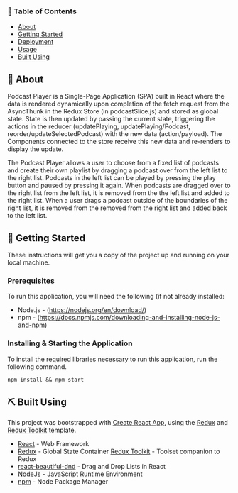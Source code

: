 ### 📝 Table of Contents
- [About](#about)
- [Getting Started](#getting_started)
- [Deployment](#deployment)
- [Usage](#usage)
- [Built Using](#built_using)

## 🧐 About <a name = "about"></a>
Podcast Player is a Single-Page Application (SPA) built in React where the data is rendered dynamically upon completion of the fetch request from the AsyncThunk in the Redux Store (in podcastSlice.js) and stored as global state. State is then updated by passing the current state, triggering the actions in the reducer (updatePlaying, updatePlaying/Podcast, reorder/updateSelectedPodcast) with the new data (action/payload). The Components connected to the store receive this new data and re-renders to display the update.

The Podcast Player allows a user to choose from a fixed list of podcasts and create their own playlist by dragging a podcast over from the left list to the right list. Podcasts in the left list can be played by pressing the play button and paused by pressing it again. When podcasts are dragged over to the right list from the left list, it is removed from the the left list and added to the right list. When a user drags a podcast outside of the boundaries of the right list, it is removed from the removed from the right list and added back to the left list.

## 🏁 Getting Started <a name = "getting_started"></a>
These instructions will get you a copy of the project up and running on your local machine.

### Prerequisites
To run this application, you will need the following (if not already installed:

* Node.js - (https://nodejs.org/en/download/)
* npm - (https://docs.npmjs.com/downloading-and-installing-node-js-and-npm)

### Installing & Starting the Application <a name = "installing_starting"></a>
To install the required libraries necessary to run this application, run the following command.

```
npm install && npm start
```

## ⛏️ Built Using <a name = "built_using"></a>
This project was bootstrapped with [Create React App](https://github.com/facebook/create-react-app), using the [Redux](https://redux.js.org/) and [Redux Toolkit](https://redux-toolkit.js.org/) template.

- [React](https://reactjs.org/) - Web Framework
- [Redux](https://redux.js.org/) - Global State Container
[Redux Toolkit](https://redux-toolkit.js.org/) - Toolset companion to Redux
- [react-beautiful-dnd](https://github.com/atlassian/react-beautiful-dnd) - Drag and Drop Lists in React
- [NodeJs](https://nodejs.org/en/) - JavaScript Runtime Environment
- [npm](https://www.npmjs.com/) - Node Package Manager
